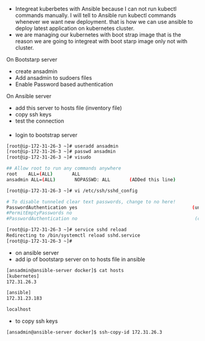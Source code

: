 - Integreat kuberbetes with Ansible because I can not run kubectl commands manually. I will tell to Ansible run kubectl commands whenever we want new deployment. that is how we can use ansible to deploy latest application on kubernetes cluster.
- we are managing our kubernetes with boot strap image that is the reason we are going to integreat with boot starp image only not with cluster.

On Bootstarp server
- create ansadmin
- Add ansadmin to sudoers files
- Enable Password based authentication

On Ansible server
- add this server to hosts file (inventory file)
- copy ssh keys
- test the connection


####
- login to bootstrap server
```sh
[root@ip-172-31-26-3 ~]# useradd ansadmin
[root@ip-172-31-26-3 ~]# passwd ansadmin
[root@ip-172-31-26-3 ~]# visudo

## Allow root to run any commands anywhere 
root    ALL=(ALL)       ALL
ansadmin ALL=(ALL)       NOPASSWD: ALL       (ADDed this line)
```
```sh
[root@ip-172-31-26-3 ~]# vi /etc/ssh/sshd_config 

# To disable tunneled clear text passwords, change to no here!
PasswordAuthentication yes                                          (uncomment this line)
#PermitEmptyPasswords no
#PasswordAuthentication no                                           (comment this line)

[root@ip-172-31-26-3 ~]# service sshd reload
Redirecting to /bin/systemctl reload sshd.service
[root@ip-172-31-26-3 ~]# 
```

- on ansible server
- add ip of bootstarp server on to hosts file in ansible

```sh
[ansadmin@ansible-server docker]$ cat hosts 
[kubernetes]
172.31.26.3

[ansible]
172.31.23.183

localhost
```
- to copy ssh keys
```sh
[ansadmin@ansible-server docker]$ ssh-copy-id 172.31.26.3
```
